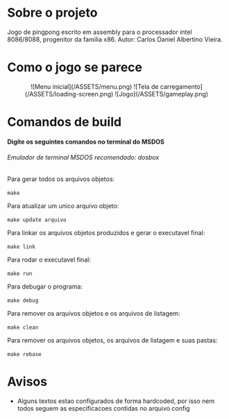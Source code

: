 # Sobre o projeto
Jogo de pingpong escrito em assembly para o processador intel 8086/8088, progenitor da familia x86. Autor: Carlos Daniel Albertino Vieira.

# Como o jogo se parece
<div>
<p align="center">
![Menu inicial](/ASSETS/menu.png)
![Tela de carregamento](/ASSETS/loading-screen.png)
![Jogo](/ASSETS/gameplay.png)
</p>
</div>

# Comandos de build
#### Digite os seguintes comandos no terminal do MSDOS
###### Emulador de terminal MSDOS recomendado: dosbox

Para gerar todos os arquivos objetos:

`make`

Para atualizar um unico arquivo objeto:

`make update arquivo`

Para linkar os arquivos objetos produzidos e gerar o executavel final:

`make link`

Para rodar o executavel final:

`make run`

Para debugar o programa:

`make debug`

Para remover os arquivos objetos e os arquivos de listagem:

`make clean`

Para remover os arquivos objetos, os arquivos de listagem e suas pastas:

`make rebase`

# Avisos
- Alguns textos estao configurados de forma hardcoded, por isso nem todos seguem as especificacoes contidas no arquivo config
